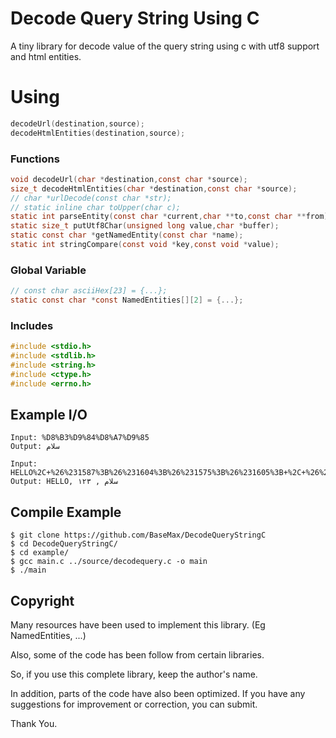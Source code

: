 # Decode Query String Using C

A tiny library for decode value of the query string using c with utf8 support and html entities.

# Using

```c
decodeUrl(destination,source);
decodeHtmlEntities(destination,source);
```

### Functions

```c
void decodeUrl(char *destination,const char *source);
size_t decodeHtmlEntities(char *destination,const char *source);
// char *urlDecode(const char *str);
// static inline char toUpper(char c);
static int parseEntity(const char *current,char **to,const char **from);
static size_t putUtf8Char(unsigned long value,char *buffer);
static const char *getNamedEntity(const char *name);
static int stringCompare(const void *key,const void *value);
```

### Global Variable

```c
// const char asciiHex[23] = {...};
static const char *const NamedEntities[][2] = {...};
```

### Includes

```c
#include <stdio.h>
#include <stdlib.h>
#include <string.h>
#include <ctype.h>
#include <errno.h>
```

## Example I/O

```
Input: %D8%B3%D9%84%D8%A7%D9%85
Output: سلام

Input: HELLO%2C+%26%231587%3B%26%231604%3B%26%231575%3B%26%231605%3B+%2C+%26%231777%3B%26%231778%3B%26%231779%3B
Output: HELLO, سلام , ۱۲۳
```


## Compile Example

```
$ git clone https://github.com/BaseMax/DecodeQueryStringC
$ cd DecodeQueryStringC/
$ cd example/
$ gcc main.c ../source/decodequery.c -o main
$ ./main
  ```

## Copyright

Many resources have been used to implement this library. (Eg NamedEntities, ...)

Also, some of the code has been follow from certain libraries.

So, if you use this complete library, keep the author's name.

In addition, parts of the code have also been optimized.
If you have any suggestions for improvement or correction, you can submit.

Thank You.
